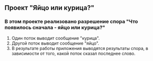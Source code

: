 ## Проект "Яйцо или курица?" ##

### В этом проекте реализовано разрешение спора "Что появилось сначала - яйцо или курица?" ###
<ol>
<li> Один поток выводит сообщение "курица". </li>
<li> Другой поток выводит сообщение "яйцо". </li>
<li> В результате работы приложения выводятся результаты спора, в зависимости от того, какой поток сказал последнее слово.</li>
</ol>
